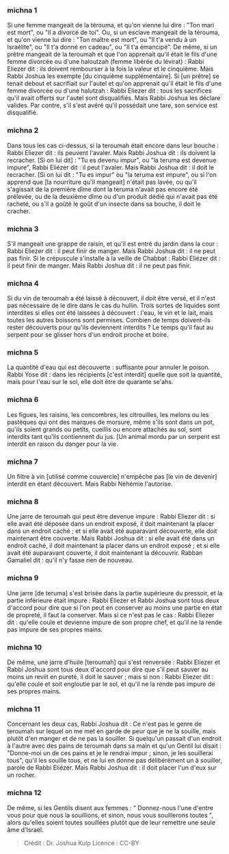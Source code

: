 
### michna 1
Si une femme mangeait de la térouma, et qu'on vienne lui dire : "Ton mari est mort", ou "Il a divorcé de toi". Ou, si un esclave mangeait de la térouma, et qu'on vienne lui dire : "Ton maître est mort", ou "Il t'a vendu à un Israélite", ou "Il t'a donné en cadeau", ou "Il t'a émancipé". De même, si un prêtre mangeait de la teroumah et que l'on apprenait qu'il était le fils d'une femme divorcée ou d'une haloutzah (femme libérée du lévirat) : Rabbi Eliezer dit : ils doivent rembourser à la fois la valeur et le cinquième. Mais Rabbi Joshua les exempte [du cinquième supplémentaire]. Si [un prêtre] se tenait debout et sacrifiait sur l'autel et qu'on apprenait qu'il était le fils d'une femme divorcée ou d'une halutzah : Rabbi Eliezer dit : tous les sacrifices qu'il avait offerts sur l'autel sont disqualifiés. Mais Rabbi Joshua les déclare valides. Par contre, s'il s'est avéré qu'il possédait une tare, son service est disqualifié.

### michna 2
Dans tous les cas ci-dessus, si la teroumah était encore dans leur bouche : Rabbi Eliezer dit : ils peuvent l'avaler. Mais Rabbi Joshua dit : ils doivent la recracher. [Si on lui dit] : "Tu es devenu impur", ou "la teruma est devenue impure", Rabbi Eliézer dit : il peut l'avaler. Mais Rabbi Joshua dit : il doit le recracher. [Si on lui dit : "Tu es impur" ou "la teruma est impure", ou si l'on apprend que [la nourriture qu'il mangeait] n'était pas lavée, ou qu'il s'agissait de la première dîme dont la teruma n'avait pas encore été prélevée, ou de la deuxième dîme ou d'un produit dédié qui n'avait pas été racheté, ou s'il a goûté le goût d'un insecte dans sa bouche, il doit le cracher.

### michna 3
S'il mangeait une grappe de raisin, et qu'il est entré du jardin dans la cour : Rabbi Eliezer dit : il peut finir de manger. Mais Rabbi Joshua dit : il ne peut pas finir. Si le crépuscule s'installe à la veille de Chabbat : Rabbi Eliézer dit : il peut finir de manger. Mais Rabbi Joshua dit : il ne peut pas finir.

### michna 4
Si du vin de teroumah a été laissé à découvert, il doit être versé, et il n'est pas nécessaire de le dire dans le cas du hullin. Trois sortes de liquides sont interdites si elles ont été laissées à découvert : l'eau, le vin et le lait, mais toutes les autres boissons sont permises. Combien de temps doivent-ils rester découverts pour qu'ils deviennent interdits ? Le temps qu'il faut au serpent pour se glisser hors d'un endroit proche et boire.

### michna 5
La quantité d'eau qui est découverte : suffisante pour annuler le poison. Rabbi Yose dit : dans les récipients [c'est interdit] quelle que soit la quantité, mais pour l'eau sur le sol, elle doit être de quarante se'ahs.

### michna 6
Les figues, les raisins, les concombres, les citrouilles, les melons ou les pastèques qui ont des marques de morsure, même s'ils sont dans un pot, qu'ils soient grands ou petits, cueillis ou encore attachés au sol, sont interdits tant qu'ils contiennent du jus. [Un animal mordu par un serpent est interdit en raison du danger pour la vie.

### michna 7
Un filtre à vin [utilisé comme couvercle] n'empêche pas [le vin de devenir] interdit en étant découvert. Mais Rabbi Néhémie l'autorise.

### michna 8
Une jarre de teroumah qui peut être devenue impure : Rabbi Eliezer dit : si elle avait été déposée dans un endroit exposé, il doit maintenant la placer dans un endroit caché ; et si elle avait été auparavant découverte, elle doit maintenant être couverte. Mais Rabbi Joshua dit : si elle avait été dans un endroit caché, il doit maintenant la placer dans un endroit exposé ; et si elle avait été auparavant couverte, il doit maintenant la découvrir. Rabban Gamaliel dit : qu'il n'y fasse rien de nouveau.

### michna 9
Une jarre [de teruma] s'est brisée dans la partie supérieure du pressoir, et la partie inférieure était impure : Rabbi Eliezer et Rabbi Joshua sont tous deux d'accord pour dire que si l'on peut en conserver au moins une partie en état de propreté, il faut la conserver. Mais si ce n'est pas le cas : Rabbi Eliezer dit : qu'elle coule et devienne impure de son propre chef, et qu'il ne la rende pas impure de ses propres mains.

### michna 10
De même, une jarre d'huile [teroumah] qui s'est renversée : Rabbi Eliezer et Rabbi Joshua sont tous deux d'accord pour dire que s'il peut sauver au moins un reviit en pureté, il doit le sauver ; mais si non : Rabbi Eliezer dit : qu'elle coule et soit engloutie par le sol, et qu'il ne la rende pas impure de ses propres mains.

### michna 11
Concernant les deux cas, Rabbi Joshua dit : Ce n'est pas le genre de teroumah sur lequel on me met en garde de peur que je ne la souille, mais plutôt d'en manger et de ne pas la souiller. Si quelqu'un passait d'un endroit à l'autre avec des pains de teroumah dans sa main et qu'un Gentil lui disait : "Donne-moi un de ces pains et je le rendrai impur ; sinon, je les souillerai tous", qu'il les souille tous, et ne lui en donne pas délibérément un à souiller, parole de Rabbi Eliézer. Mais Rabbi Joshua dit : il doit placer l'un d'eux sur un rocher.

### michna 12
De même, si les Gentils disent aux femmes : " Donnez-nous l'une d'entre vous pour que nous la souillions, et sinon, nous vous souillerons toutes ", alors qu'elles soient toutes souillées plutôt que de leur remettre une seule âme d'Israël.

>Crédit : Dr. Joshua Kulp
>Licence : CC-BY